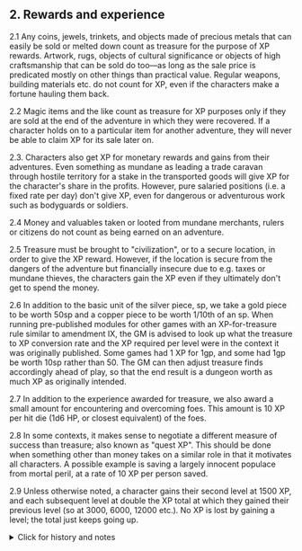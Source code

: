<h2>2. Rewards and experience</h2>
2.1 Any coins, jewels, trinkets, and objects made of precious metals that can easily be sold or melted down count as treasure for the purpose of XP rewards. Artwork, rugs, objects of cultural significance or objects of high craftsmanship that can be sold do too—as long as the sale price is predicated mostly on other things than practical value. Regular weapons, building materials etc. do not count for XP, even if the characters make a fortune hauling them back.

2.2 Magic items and the like count as treasure for XP purposes only if they are sold at the end of the adventure in which they were recovered. If a character holds on to a particular item for another adventure, they will never be able to claim XP for its sale later on.

2.3. Characters also get XP for monetary rewards and gains from their adventures. Even something as mundane as leading a trade caravan through hostile territory for a stake in the transported goods will give XP for the character's share in the profits. However, pure salaried positions (i.e. a fixed rate per day) don't give XP, even for dangerous or adventurous work such as bodyguards or soldiers.

2.4 Money and valuables taken or looted from mundane merchants, rulers or citizens do not count as being earned on an adventure.

2.5 Treasure must be brought to "civilization", or to a secure location, in order to give the XP reward. However, if the location is secure from the dangers of the adventure but financially insecure due to e.g. taxes or mundane thieves, the characters gain the XP even if they ultimately don't get to spend the money.

2.6 In addition to the basic unit of the silver piece, sp, we take a gold piece to be worth 50sp and a copper piece to be worth 1/10th of an sp. When running pre-published modules for other games with an XP-for-treasure rule similar to amendment IX, the GM is advised to look up what the treasure to XP conversion rate and the XP required per level were in the context it was originally published. Some games had 1 XP for 1gp, and some had 1gp be worth 10sp rather than 50. The GM can then adjust treasure finds accordingly ahead of play, so that the end result is a dungeon worth as much XP as originally intended.

2.7 In addition to the experience awarded for treasure, we also award a small amount for encountering and overcoming foes. This amount is 10 XP per hit die (1d6 HP, or closest equivalent) of the foes.

2.8 In some contexts, it makes sense to negotiate a different measure of success than treasure; also known as "quest XP". This should be done when something other than money takes on a similar role in that it motivates all characters. A possible example is saving a largely innocent populace from mortal peril, at a rate of 10 XP per person saved.

2.9 Unless otherwise noted, a character gains their second level at 1500 XP, and each subsequent level at double the XP total at which they gained their previous level (so at 3000, 6000, 12000 etc.). No XP is lost by gaining a level; the total just keeps going up.
<details><summary markdown="span">Click for history and notes</summary>

In Maastricht '18, these XP limits were thought too harsh, after six sessions in Stonehell and almost no treasure to show for it. We switched to using limits 1/10 as large, and the very next session the players found 9000sp. The limits given above seem to be reasonable for a longer campaign. In a short, limited-time campaign, we recommend that the group decide together how much level progression is desired, and adjust the limits downwards accordingly.
</details><br/>
